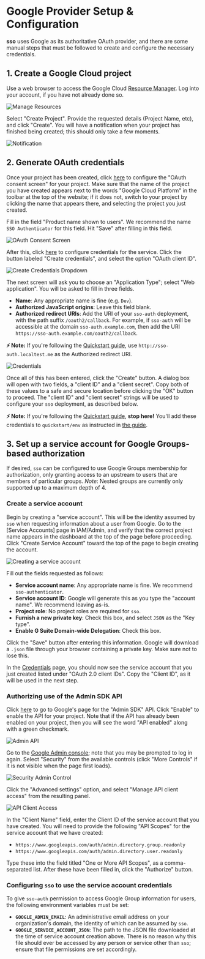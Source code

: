 # Google Provider Setup & Configuration

**sso** uses Google as its authoritative OAuth provider, and there are some
manual steps that must be followed to create and configure the necessary
credentials.


## 1. Create a Google Cloud project

Use a web browser to access the Google Cloud [Resource Manager](
https://console.developers.google.com/cloud-resource-manager). Log into your account, if you have
not already done so.

![Manage Resources](img/setup-manage_resources.jpg)

Select "Create Project". Provide the requested details (Project Name, etc), and click "Create". You
will have a notification when your project has finished being created; this should only take a
few moments.

![Notification](img/setup-notification.jpg)

## 2. Generate OAuth credentials

Once your project has been created, click [here](
https://console.cloud.google.com/apis/credentials/consent) to configure the "OAuth consent screen"
for your project. Make sure that the name of the project you have created appears next to the words
"Google Cloud Platform" in the toolbar at the top of the website; if it does not, switch to your
project by clicking the name that appears there, and selecting the project you just created.

Fill in the field "Product name shown to users". We recommend the name `SSO Authenticator` for this
field. Hit "Save" after filling in this field.

![OAuth Consent Screen](img/setup-consent_screen.jpg)

After this, click [here](https://console.cloud.google.com/apis/credentials) to configure
credentials for the service. Click the button labeled "Create credentials", and select the option
"OAuth client ID".

![Create Credentials Dropdown](img/setup-create_credentials.jpg)

The next screen will ask you to choose an "Application Type"; select "Web application". You will be
asked to fill in three fields.
- **Name**: Any appropriate name is fine (e.g. `Dev`).
- **Authorized JavaScript origins**: Leave this field blank.
- **Authorized redirect URIs**: Add the URI of your `sso-auth` deployment, with the path suffix
`/oauth2/callback`. For example, if `sso-auth` will  be accessible at the domain
`sso-auth.example.com`, then add the URI `https://sso-auth.example.com/oauth2/callback`.

**⚡️ Note:** If you're following the [Quickstart guide](quickstart.md), use
`http://sso-auth.localtest.me` as the Authorized redirect URI.

![Credentials](img/setup-credentials.jpg)

Once all of this has been entered, click the "Create" button. A dialog box will open with two
fields, a "client ID" and a "client secret". Copy both of these values to a safe and secure
location before clicking the "OK" button to proceed. The "client ID" and "client secret" strings
will be used to configure your `sso` deployment, as described below.

**⚡️ Note:** If you're following the [Quickstart guide](quickstart.md), **stop here!**
You'll add these credentials to `quickstart/env` as instructed in [the guide](quickstart.md).


## 3. Set up a service account for Google Groups-based authorization

If desired, `sso` can be configured to use Google Groups membership for authorization, only granting
access to an upstream to users that are members of particular groups. *Note*: Nested groups are currently only supported up to a maximum depth of 4.

### Create a service account

Begin by creating a "service account". This will be the identity assumed by `sso` when requesting
information about a user from Google. Go to the [Service Accounts] page in IAM/Admin, and verify
that the correct project name appears in the dashboard at the top of the page before proceeding.
Click "Create Service Account" toward the top of the page to begin creating the account.

![Creating a service account](img/setup-create_service_account.jpg)

Fill out the fields requested as follows:
- **Service account name**: Any appropriate name is fine. We recommend `sso-authenticator`.
- **Service account ID**: Google will generate this as you type the "account name". We recommend
leaving as-is.
- **Project role**: No project roles are required for `sso`.
- **Furnish a new private key**: Check this box, and select `JSON` as the "Key type".
- **Enable G Suite Domain-wide Delegation**: Check this box.

Click the "Save" button after entering this information. Google will download a `.json` file
through your browser containing a private key. Make sure not to lose this.

In the [Credentials](https://console.cloud.google.com/apis/credentials) page, you should now see
the service account that you just created listed under "OAuth 2.0 client IDs". Copy the "Client ID",
as it will be used in the next step.

### Authorizing use of the Admin SDK API

Click [here](https://console.cloud.google.com/apis/library/admin.googleapis.com) to go to Google's
page for the "Admin SDK" API. Click "Enable" to enable the API for your project. Note that if the
API has already been enabled on your project, then you will see the word "API enabled" along with
a green checkmark.

![Admin API](img/setup-admin_api.jpg)

Go to the [Google Admin console](https://admin.google.com); note that you may be prompted to log
in again. Select "Security" from the available controls (click "More Controls" if it is not visible
when the page first loads).

![Security Admin Control](img/setup-security_control.jpg)

Click the "Advanced settings" option, and select "Manage API client access" from the resulting
panel.

![API Client Access](img/setup-api_client_access.jpg)

In the "Client Name" field, enter the Client ID of the service account that you have created. You
will need to provide the following "API Scopes" for the service account that we have created:
- `https://www.googleapis.com/auth/admin.directory.group.readonly`
- `https://www.googleapis.com/auth/admin.directory.user.readonly`

Type these into the field titled "One or More API Scopes", as a comma-separated list. After these
have been filled in, click the "Authorize" button.

### Configuring `sso` to use the service account credentials

To give `sso-auth` permission to access Google Group information for users, the following
environment variables must be set:

- **`GOOGLE_ADMIN_EMAIL`**: An administrative email address on your organization's
domain, the identity of which can be assumed by `sso`.
- **`GOOGLE_SERVICE_ACCOUNT_JSON`**: The path to the JSON file downloaded at the time of
service account creation above. There is no reason why this file should ever be accessed by any
person or service other than `sso`; ensure that file permissions are set accordingly.
